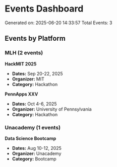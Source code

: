 # Events Dashboard

Generated on: 2025-06-20 14:33:57
Total Events: 3

## Events by Platform

### MLH (2 events)

**HackMIT 2025**
- **Dates:** Sep 20-22, 2025
- **Organizer:** MIT
- **Category:** Hackathon

**PennApps XXV**
- **Dates:** Oct 4-6, 2025
- **Organizer:** University of Pennsylvania
- **Category:** Hackathon

### Unacademy (1 events)

**Data Science Bootcamp**
- **Dates:** Aug 10-12, 2025
- **Organizer:** Unacademy
- **Category:** Bootcamp

